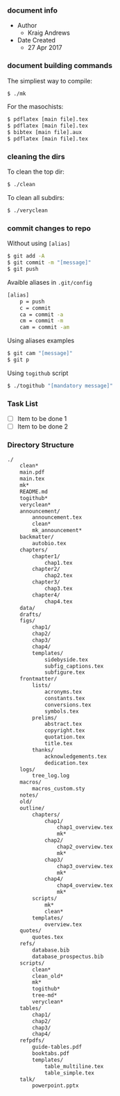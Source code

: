 ### document info
* Author
    * Kraig Andrews
* Date Created
    * 27 Apr 2017

### document building commands

The simpliest way to compile:
```bash
$ ./mk
```

For  the masochists:
```bash
$ pdflatex [main file].tex
$ pdflatex [main file].tex
$ bibtex [main file].aux
$ pdflatex [main file].tex
```

### cleaning the dirs

To clean the top dir:
```bash
$ ./clean
```

To clean all subdirs:
```bash
$ ./veryclean
```

### commit changes to repo

Without using `[alias]`
```bash
$ git add -A
$ git commit -m "[message]"
$ git push
```

Avaible aliases in `.git/config`
```bash
[alias]
    p = push
    c = commit
    ca = commit -a
    cm = commit -m
    cam = commit -am
```

Using aliases examples
```bash
$ git cam "[message]"
$ git p
```

Using `togithub` script
```bash
$ ./togithub "[mandatory message]"
```

### Task List
- [ ] Item to be done 1
- [ ] Item to be done 2

### Directory Structure
```bash
./
    clean*
    main.pdf
    main.tex
    mk*
    README.md
    togithub*
    veryclean*
    announcement/
        announcement.tex 
        clean*
        mk_announcement*
    backmatter/
        autobio.tex
    chapters/
        chapter1/
            chap1.tex
        chapter2/
            chap2.tex
        chapter3/
            chap3.tex
        chapter4/
            chap4.tex
    data/
    drafts/
    figs/
        chap1/
        chap2/
        chap3/
        chap4/
        templates/
            sidebyside.tex
            subfig_captions.tex
            subfigure.tex
    frontmatter/
        lists/
            acronyms.tex
            constants.tex
            conversions.tex
            symbols.tex
        prelims/
            abstract.tex
            copyright.tex
            quotation.tex
            title.tex
        thanks/
            acknowledgements.tex
            dedication.tex
    logs/
        tree_log.log
    macros/
        macros_custom.sty
    notes/
    old/
    outline/
        chapters/
            chap1/
                chap1_overview.tex
                mk*
            chap2/
                chap2_overview.tex
                mk*
            chap3/
                chap3_overview.tex
                mk*
            chap4/
                chap4_overview.tex
                mk*
        scripts/
            mk*
            clean*
        templates/
            overview.tex
    quotes/
        quotes.tex
    refs/
        database.bib
        database_prospectus.bib
    scripts/
        clean*
        clean_old*
        mk*
        togithub*
        tree-md*
        veryclean*
    tables/
        chap1/
        chap2/
        chap3/
        chap4/
	refpdfs/
	    guide-tables.pdf
	    booktabs.pdf
        templates/
            table_multiline.tex
            table_simple.tex
    talk/
        powerpoint.pptx
```



